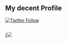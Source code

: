## My decent Profile
[![Twitter Follow](https://img.shields.io/twitter/follow/senkuXY?style=social)](https://twitter.com/intent/follow?screen_name=senkuXY)


##
[![](https://github-readme-stats.vercel.app/api?username=SickHr&show_icons=true&theme=dracula)
